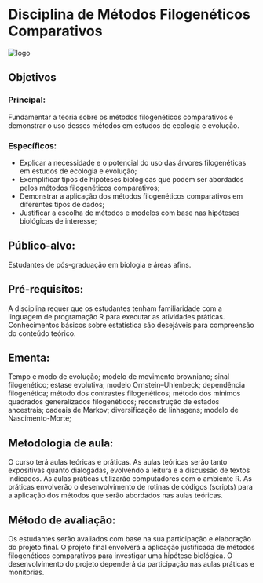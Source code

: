 # Disciplina de Métodos Filogenéticos Comparativos

![logo](https://github.com/eknery/disciplina_MFC/auxiliar/logo.jpg)

## Objetivos 
### Principal: 
Fundamentar a teoria sobre os métodos filogenéticos comparativos e demonstrar o uso desses métodos em estudos de ecologia e evolução. 

### Específicos:
 - Explicar a necessidade e o potencial do uso das árvores filogenéticas em estudos de ecologia e evolução; 
 - Exemplificar tipos de hipóteses biológicas que podem ser abordados pelos métodos filogenéticos comparativos;
 - Demonstrar a aplicação dos métodos filogenéticos comparativos em diferentes tipos de dados;
 - Justificar a escolha de métodos e modelos com base nas hipóteses biológicas de interesse;

## Público-alvo: 
Estudantes de pós-graduação em biologia e áreas afins.

## Pré-requisitos: 
A disciplina requer que os estudantes tenham familiaridade com a linguagem de programação R para executar as atividades práticas. Conhecimentos básicos sobre estatística são desejáveis para compreensão do conteúdo teórico.

## Ementa:
Tempo e modo de evolução; modelo de movimento browniano; sinal filogenético; estase evolutiva; modelo Ornstein–Uhlenbeck; dependência filogenética; método dos contrastes filogenéticos;  método dos mínimos quadrados generalizados filogenéticos; reconstrução de estados ancestrais; cadeais de Markov; diversificação de linhagens; modelo de Nascimento-Morte;

## Metodologia de aula: 
O curso terá aulas teóricas e práticas. As aulas teóricas serão tanto expositivas quanto dialogadas, evolvendo a leitura e a discussão de textos indicados. As aulas práticas utilizarão computadores com o ambiente R. As práticas envolverão o desenvolvimento de rotinas de códigos (scripts) para a aplicação dos métodos que serão abordados nas aulas teóricas.

## Método de avaliação: 
Os estudantes serão avaliados com base na sua participação e elaboração do projeto final. O projeto final envolverá a aplicação justificada de métodos filogenéticos comparativos para investigar uma hipótese biológica. O desenvolvimento do projeto dependerá da participação nas aulas práticas e monitorias. 
